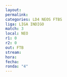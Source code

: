 ```yaml
---
layout: 
permalink: 
categories: LD4 NEOS FTBS
liga: LIGA INDIGO
match: 3
local: NEO
r1: 0
r2: 0
out: FTB
stream: 
hora: 
fecha: 
ronda: "4"
---
```

